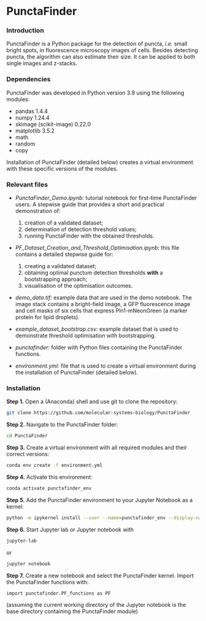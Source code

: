 # PunctaFinder

### Introduction
PunctaFinder is a Python package for the detection of puncta, _i.e._ small bright spots, in fluorescence microscopy images of cells. Besides detecting puncta, the algorithm can also estimate their size. It can be applied to both single images and z-stacks.

### Dependencies
PunctaFinder was developed in Python version 3.9 using the following modules:

- pandas 1.4.4
- numpy 1.24.4
- skimage (scikit-image) 0.22.0
- matplotlib 3.5.2
- math
- random
- copy

Installation of PunctaFinder (detailed below) creates a virtual environment with these specific versions of the modules.

### Relevant files
- _PunctaFinder_Demo.ipynb:_ tutorial notebook for first-time PunctaFinder users. A stepwise guide that provides a short and practical demonstration of:
    1. creation of a validated dataset;
    2. determination of detection threshold values;
    3. running PunctaFinder with the obtained thresholds.
    

- _PF_Dataset_Creation_and_Threshold_Optimisation.ipynb:_ this file contains a detailed stepwise guide for:
    1. creating a validated dataset;
    2. obtaining optimal punctum detection thresholds **with** a bootstrapping approach;
    3. visualisation of the optimisation outcomes.

- _demo_data.tif:_ example data that are used in the demo notebook. The image stack contains a bright-field image, a GFP fluorescence image and cell masks of six cells that express Pln1-mNeonGreen (a marker protein for lipid droplets).

- _example_dataset_bootstrap.csv:_ example dataset that is used to demonstrate threshold optimisation with bootstrapping.

- _punctafinder:_ folder with Python files containing the PunctaFinder functions.

- _environment.yml:_ file that is used to create a virtual environment during the installation of PunctaFinder (detailed below).

### Installation

**Step 1.** Open a (Anaconda) shell and use git to clone the repository:
```sh
git clone https://github.com/molecular-systems-biology/PunctaFinder
```

**Step 2.** Navigate to the PunctaFinder folder:
```sh
cd PunctaFinder
```

**Step 3.** Create a virtual environment with all required modules and their correct versions:
```sh
conda env create -f environment.yml
```

**Step 4.** Activate this environment:
```sh
conda activate punctafinder_env
```

**Step 5.** Add the PunctaFinder environment to your Jupyter Notebook as a kernel:
```sh
python -m ipykernel install --user --name=punctafinder_env --display-name "PunctaFinder"
```

**Step 6.** Start Jupyter lab or Jupyter notebook with
```sh
jupyter-lab
```
or
```sh
jupyter notebook
```

**Step 7.** Create a new notebook and select the PunctaFinder kernel. Import the PunctaFinder functions with:

 `import punctafinder.PF_functions as PF`

 (assuming the current working directory of the Jupyter notebook is the base directory containing the PunctaFinder module)
